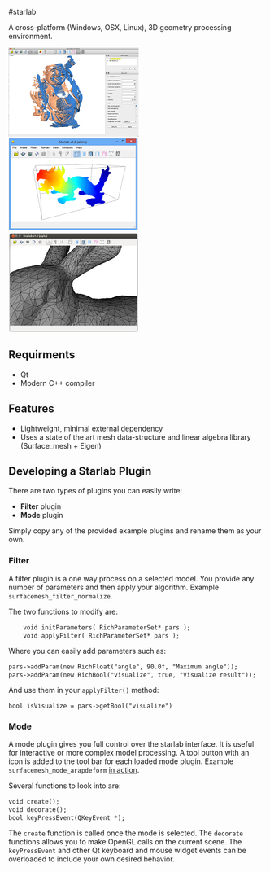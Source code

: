 #starlab

A cross-platform (Windows, OSX, Linux), 3D geometry processing environment.

![OSX](/media/coverimageOSX.png "OSX")
![Windows 8](/media/coverimageWin8.png "Windows 8")
![Ubuntu](/media/coverimageUbuntu.png "Ubuntu")

## Requirments
  * Qt
  * Modern C++ compiler

## Features
  * Lightweight, minimal external dependency
  * Uses a state of the art mesh data-structure and linear algebra library (Surface_mesh + Eigen)

## Developing a Starlab Plugin

There are two types of plugins you can easily write:
  * **Filter** plugin
  * **Mode** plugin

Simply copy any of the provided example plugins and rename them as your own.

### Filter
A filter plugin is a one way process on a selected model. You provide any number of parameters and then apply your algorithm. Example `surfacemesh_filter_normalize`.

The two functions to modify are:
```
    void initParameters( RichParameterSet* pars );
    void applyFilter( RichParameterSet* pars );
```


Where you can easily add parameters such as:
```
pars->addParam(new RichFloat("angle", 90.0f, "Maximum angle"));
pars->addParam(new RichBool("visualize", true, "Visualize result"));
```

And use them in your `applyFilter()` method:
```
bool isVisualize = pars->getBool("visualize")
```

### Mode
A mode plugin gives you full control over the starlab interface. It is useful for interactive or more complex model processing. A tool button with an icon is added to the tool bar for each loaded mode plugin. Example `surfacemesh_mode_arapdeform` [in action](http://www.youtube.com/watch?v=95KVrSfc1r8).

Several functions to look into are:
```
void create();
void decorate();
bool keyPressEvent(QKeyEvent *);
```

The `create` function is called once the mode is selected. The `decorate` functions allows you to make OpenGL calls on the current scene. The `keyPressEvent` and other Qt keyboard and mouse widget events can be overloaded to include your own desired behavior. 